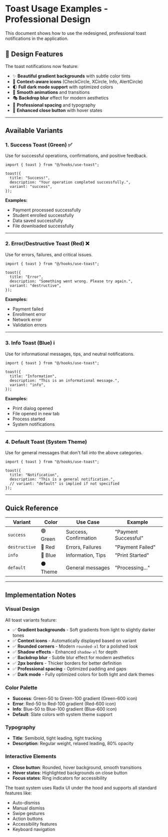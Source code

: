 # Toast Usage Examples - Professional Design

This document shows how to use the redesigned, professional toast notifications in the application.

## 🎨 Design Features

The toast notifications now feature:
- ✨ **Beautiful gradient backgrounds** with subtle color tints
- 🎯 **Context-aware icons** (CheckCircle, XCircle, Info, AlertCircle)
- 🌓 **Full dark mode support** with optimized colors
- 💫 **Smooth animations** and transitions
- 🎭 **Backdrop blur** effect for modern aesthetics
- 📐 **Professional spacing** and typography
- 🔘 **Enhanced close button** with hover states

---

## Available Variants

### 1. **Success Toast** (Green) ✅
Use for successful operations, confirmations, and positive feedback.

```tsx
import { toast } from "@/hooks/use-toast";

toast({
  title: "Success!",
  description: "Your operation completed successfully.",
  variant: "success",
});
```

**Examples:**
- Payment processed successfully
- Student enrolled successfully
- Data saved successfully
- File downloaded successfully

---

### 2. **Error/Destructive Toast** (Red) ❌
Use for errors, failures, and critical issues.

```tsx
import { toast } from "@/hooks/use-toast";

toast({
  title: "Error",
  description: "Something went wrong. Please try again.",
  variant: "destructive",
});
```

**Examples:**
- Payment failed
- Enrollment error
- Network error
- Validation errors

---

### 3. **Info Toast** (Blue) ℹ️
Use for informational messages, tips, and neutral notifications.

```tsx
import { toast } from "@/hooks/use-toast";

toast({
  title: "Information",
  description: "This is an informational message.",
  variant: "info",
});
```

**Examples:**
- Print dialog opened
- File opened in new tab
- Process started
- System notifications

---

### 4. **Default Toast** (System Theme)
Use for general messages that don't fall into the above categories.

```tsx
import { toast } from "@/hooks/use-toast";

toast({
  title: "Notification",
  description: "This is a general notification.",
  // variant: "default" is implied if not specified
});
```

---

## Quick Reference

| Variant | Color | Use Case | Example |
|---------|-------|----------|---------|
| `success` | 🟢 Green | Success, Confirmation | "Payment Successful" |
| `destructive` | 🔴 Red | Errors, Failures | "Payment Failed" |
| `info` | 🔵 Blue | Information, Tips | "Print Started" |
| `default` | ⚫ Theme | General messages | "Processing..." |

---

## Implementation Notes

### Visual Design
All toast variants feature:
- ✅ **Gradient backgrounds** - Soft gradients from light to slightly darker tones
- ✅ **Context icons** - Automatically displayed based on variant
- ✅ **Rounded corners** - Modern `rounded-xl` for a polished look
- ✅ **Shadow effects** - Enhanced `shadow-xl` for depth
- ✅ **Backdrop blur** - Subtle blur effect for modern aesthetics
- ✅ **2px borders** - Thicker borders for better definition
- ✅ **Professional spacing** - Optimized padding and gaps
- ✅ **Dark mode** - Fully optimized colors for both light and dark themes

### Color Palette
- **Success**: Green-50 to Green-100 gradient (Green-600 icon)
- **Error**: Red-50 to Red-100 gradient (Red-600 icon)
- **Info**: Blue-50 to Blue-100 gradient (Blue-600 icon)
- **Default**: Slate colors with system theme support

### Typography
- **Title**: Semibold, tight leading, tight tracking
- **Description**: Regular weight, relaxed leading, 80% opacity

### Interactive Elements
- **Close button**: Rounded, hover background, smooth transitions
- **Hover states**: Highlighted backgrounds on close button
- **Focus states**: Ring indicators for accessibility

The toast system uses Radix UI under the hood and supports all standard features like:
- Auto-dismiss
- Manual dismiss
- Swipe gestures
- Action buttons
- Accessibility features
- Keyboard navigation

